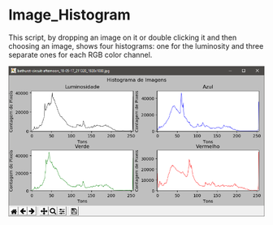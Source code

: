 # Image_Histogram
This script, by dropping an image on it or double clicking it and then choosing an image, shows four histograms: one for the luminosity and three separate ones for each RGB color channel.


![conversor](https://github.com/DanFSilvaT/Image_Histogram/blob/master/pyhistex.png)
